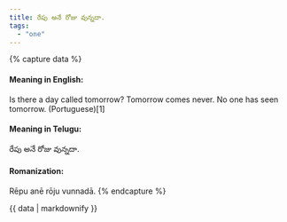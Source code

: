 ```yaml
---
title: రేపు అనే రోజు వున్నదా.
tags:
  - "one"
---
```


{% capture data %}
#### Meaning in English:
Is there a day called tomorrow?
Tomorrow comes never.
No one has seen tomorrow. (Portuguese)[1]

#### Meaning in Telugu:
రేపు అనే రోజు వున్నదా.

#### Romanization:
Rēpu anē rōju vunnadā.
{% endcapture %}

{{ data | markdownify }}

